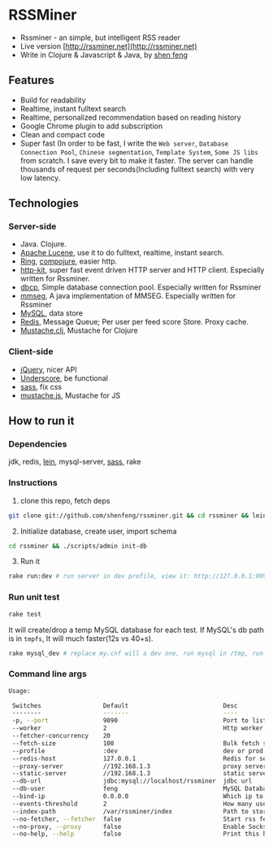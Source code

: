 # RSSMiner

* Rssminer - an simple, but intelligent RSS reader
* Live version [http://rssminer.net](http://rssminer.net)
* Write in Clojure & Javascript & Java, by [shen feng](http://shenfeng.me)

## Features

* Build for readability
* Realtime, instant fulltext search
* Realtime, personalized recommendation based on reading history
* Google Chrome plugin to add subscription
* Clean and compact code
* Super fast (In order to be fast, I write the `Web server`, `Database Connection Pool`, 
  `Chinese segmentation`, `Template System`, `Some JS libs` from
  scratch.  I save every bit to make it faster.  The server can handle
  thousands of request per seconds(Including fulltext search) with
  very low latency.

## Technologies

### Server-side

* Java. Clojure.
* [Apache Lucene](http://lucene.apache.org/), use it to do fulltext,
  realtime, instant search.
* [Ring](https://github.com/mmcgrana/ring),
  [compojure](https://github.com/weavejester/compojure),
  easier http.
* [http-kit](https://github.com/shenfeng/http-kit), super fast event driven HTTP
  server and HTTP client. Especially written for Rssminer.
* [dbcp](https://github.com/shenfeng/dbcp), Simple database connection
  pool. Especially written for Rssminer
* [mmseg](https://github.com/shenfeng/mmseg), A java implementation of
  MMSEG. Especially written for Rssminer
* [MySQL](http://www.mysql.com/), data store
* [Redis](http://redis.io/), Message Queue; Per user per feed score
  Store. Proxy cache.
* [Mustache.clj](https://github.com/shenfeng/mustache.clj), Mustache
  for Clojure

### Client-side
* [jQuery](http://jquery.com/), nicer API
* [Underscore](http://documentcloud.github.com/underscore/), be functional
* [sass](http://sass-lang.com/), fix css
* [mustache.js](https://github.com/janl/mustache.js), Mustache for JS

## How to run it

### Dependencies

jdk, redis, [lein](https://github.com/technomancy/leiningen),
mysql-server, [sass](http://sass-lang.com/), rake

### Instructions

1. clone this repo, fetch deps

```sh
git clone git://github.com/shenfeng/rssminer.git && cd rssminer && lein deps
```

2. Initialize database, create user, import schema

```sh
cd rssminer && ./scripts/admin init-db
```

3. Run it

```sh
rake run:dev # run server in dev profile, view it: http://127.0.0.1:9090
```

### Run unit test

```sh
rake test
```

It will create/drop a temp MySQL database for each test. If MySQL's db
path is in `tmpfs`, It will much faster(12s vs 40+s).

```sh
rake mysql_dev # replace my.cnf will a dev one, run mysql in /tmp, run it after understand it.
```

### Command line args

```sh
Usage:

 Switches                 Default                          Desc
 --------                 -------                          ----
 -p, --port               9090                             Port to listen
 --worker                 2                                Http worker thread count
 --fetcher-concurrency    20
 --fetch-size             100                              Bulk fetch size
 --profile                :dev                             dev or prod
 --redis-host             127.0.0.1                        Redis for session store
 --proxy-server           //192.168.1.3                    proxy server
 --static-server          //192.168.1.3                    static server
 --db-url                 jdbc:mysql://localhost/rssminer  jdbc url
 --db-user                feng                             MySQL Database user name
 --bind-ip                0.0.0.0                          Which ip to bind
 --events-threshold       2                                How many user feed events buffered before recompute again
 --index-path             /var/rssminer/index              Path to store lucene index
 --no-fetcher, --fetcher  false                            Start rss fetcher
 --no-proxy, --proxy      false                            Enable Socks proxy
 --no-help, --help        false                            Print this help

```
